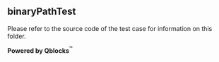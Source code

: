 ## binaryPathTest

Please refer to the source code of the test case for information on this folder.

**Powered by Qblocks<sup>&trade;</sup>**

